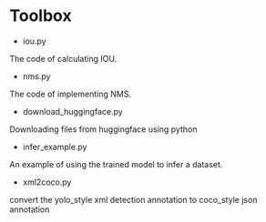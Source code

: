 # Toolbox

* iou.py  

The code of calculating IOU.
* nms.py

The code of implementing NMS.

* download_huggingface.py

Downloading files from huggingface using python

* infer_example.py

An example of using the trained model to infer a dataset.

* xml2coco.py

convert the yolo_style xml detection annotation to coco_style json annotation
